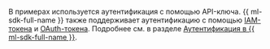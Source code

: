 В примерах используется аутентификация с помощью API-ключа. {{ ml-sdk-full-name }} также поддерживает аутентификацию с помощью [IAM-токена](../../iam/concepts/authorization/iam-token.md) и [OAuth-токена](../../iam/concepts/authorization/oauth-token.md). Подробнее см. в разделе [Аутентификация в {{ ml-sdk-full-name }}](../../foundation-models/sdk/index.md#authentication).